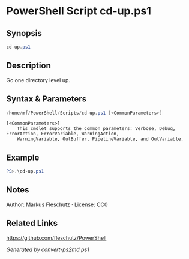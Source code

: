 # PowerShell Script cd-up.ps1

## Synopsis
```powershell
cd-up.ps1
```

## Description
Go one directory level up.

## Syntax & Parameters
```powershell
/home/mf/PowerShell/Scripts/cd-up.ps1 [<CommonParameters>]
```

```
[<CommonParameters>]
    This cmdlet supports the common parameters: Verbose, Debug, ErrorAction, ErrorVariable, WarningAction, 
    WarningVariable, OutBuffer, PipelineVariable, and OutVariable.
```

## Example
```powershell
PS>.\cd-up.ps1
```


## Notes
Author: Markus Fleschutz · License: CC0

## Related Links
https://github.com/fleschutz/PowerShell

*Generated by convert-ps2md.ps1*
